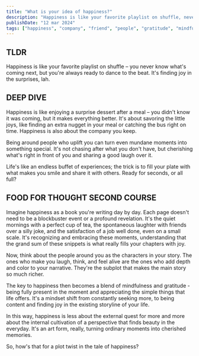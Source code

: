 ```yaml
---
title: "What is your idea of happiness?"
description: "Happiness is like your favorite playlist on shuffle, never know what's next, but you're always ready to dance to the beat. It's finding joy in surprises, lah."
publishDate: "12 mar 2024"
tags: ["happiness", "company", "friend", "people", "gratitude", "mindfullness", "enjoy"]
---
```


## TLDR

Happiness is like your favorite playlist on shuffle – you never know what's coming next, but you're always ready to dance to the beat. It's finding joy in the surprises, lah.

## DEEP DIVE

Happiness is like enjoying a surprise dessert after a meal – you didn't know it was coming, but it makes everything better. It's about savoring the little joys, like finding an extra nugget in your meal or catching the bus right on time. Happiness is also about the company you keep.

Being around people who uplift you can turn even mundane moments into something special. It's not chasing after what you don't have, but cherishing what's right in front of you and sharing a good laugh over it.

Life's like an endless buffet of experiences; the trick is to fill your plate with what makes you smile and share it with others. Ready for seconds, or all full?

## FOOD FOR THOUGHT SECOND COURSE

Imagine happiness as a book you're writing day by day. Each page doesn't need to be a blockbuster event or a profound revelation. It's the quiet mornings with a perfect cup of tea, the spontaneous laughter with friends over a silly joke, and the satisfaction of a job well done, even on a small scale. It's recognizing and embracing these moments, understanding that the grand sum of these snippets is what really fills your chapters with joy.

Now, think about the people around you as the characters in your story. The ones who make you laugh, think, and feel alive are the ones who add depth and color to your narrative. They're the subplot that makes the main story so much richer.

The key to happiness then becomes a blend of mindfulness and gratitude - being fully present in the moment and appreciating the simple things that life offers. It's a mindset shift from constantly seeking more, to being content and finding joy in the existing storyline of your life.

In this way, happiness is less about the external quest for more and more about the internal cultivation of a perspective that finds beauty in the everyday. It's an art form, really, turning ordinary moments into cherished memories.

So, how's that for a plot twist in the tale of happiness?
